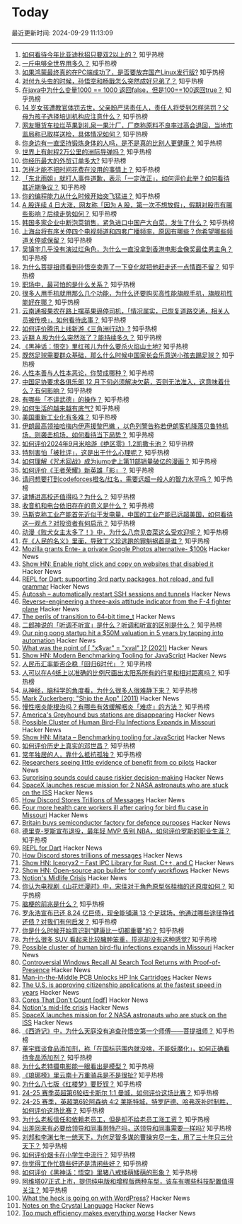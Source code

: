 # Today

最近更新时间: 2024-09-29 11:13:09

--- 
1. [如何看待今年比亚迪秋招只要双2以上的？](https://www.zhihu.com/question/666853816) 知乎热榜
2. [一斤电够全世界用多久？](https://www.zhihu.com/question/667623347) 知乎热榜
3. [如果鸿蒙最终真的在PC端成功了，是否要放弃国产Linux发行版?](https://www.zhihu.com/question/664901505) 知乎热榜
4. [对付九头虫的时候，孙悟空和杨戬怎么突然成好兄弟了？](https://www.zhihu.com/question/667271073) 知乎热榜
5. [在java中为什么变量1000 == 1000 返回false，但是100==100返回true？](https://www.zhihu.com/question/660482096) 知乎热榜
6. [14 岁女孩遭教官体罚去世，父亲盼严惩责任人，责任人将受到怎样惩罚？父母为孩子选择培训机构应注意什么？](https://www.zhihu.com/question/675745413) 知乎热榜
7. [网友曝货车拉烂苹果到礼泉一果汁厂，厂商称原料不良率过高会退回，当地市监局称已取样送检，具体情况如何？](https://www.zhihu.com/question/665543358) 知乎热榜
8. [你身边有一直坚持锻炼身体的人吗，是不是真的比别人更健康？](https://www.zhihu.com/question/635523043) 知乎热榜
9. [世界上有射程2万公里的洲际导弹吗？](https://www.zhihu.com/question/446977678) 知乎热榜
10. [你经历最大的外贸订单多大?](https://www.zhihu.com/question/361905628) 知乎热榜
11. [怎样才能不把时间花费在没用的事情上？](https://www.zhihu.com/question/667713348) 知乎热榜
12. [「东北雨姐」就打人事件道歉，表示「一定改正」，如何评价此举？如何看待其近期争议？](https://www.zhihu.com/question/668579099) 知乎热榜
13. [你的编程能力从什么时候开始突飞猛进？](https://www.zhihu.com/question/356351510) 知乎热榜
14. [A 股连续 4 日大涨，网友称「因为 A 股，第一次不想放假」，假期对股市有哪些影响？后续走势如何？](https://www.zhihu.com/question/675715602) 知乎热榜
15. [韩国多家企业中断泡菜销售，紧急进口中国产大白菜，发生了什么？](https://www.zhihu.com/question/668271679) 知乎热榜
16. [上海台将有序关停四个电视频道和四套广播频率，原因有哪些？你希望哪些频道关停或保留？](https://www.zhihu.com/question/675875374) 知乎热榜
17. [吴镇宇几乎没有演过烂角色，为什么一直没拿到香港电影金像奖最佳男主角？](https://www.zhihu.com/question/543831417) 知乎热榜
18. [为什么菩提祖师看到孙悟空卖弄了一下变化就把他赶走还一点情面不留？](https://www.zhihu.com/question/667620165) 知乎热榜
19. [职场中，最可怕的是什么关系？](https://www.zhihu.com/question/668921709) 知乎热榜
20. [很多人用手机就用那么几个功能，为什么还要购买高性能旗舰手机，旗舰机性能好在哪？](https://www.zhihu.com/question/630463343) 知乎热榜
21. [云南通报果农在路上摆苹果逼停司机，「情况属实，已恢复道路交通，相关人员被传唤」，如何看待此事？](https://www.zhihu.com/question/671146999) 知乎热榜
22. [如何评价腾讯上线新游《三角洲行动》?](https://www.zhihu.com/question/668150905) 知乎热榜
23. [近期 A 股为什么突然涨了？能持续多久？](https://www.zhihu.com/question/670424745) 知乎热榜
24. [《黑神话：悟空》里红孩儿为什么要杀火焰山土地?](https://www.zhihu.com/question/667185926) 知乎热榜
25. [既然足球需要群众基础，那么什么时候中国家长会乐意送小孩去踢足球？](https://www.zhihu.com/question/666559480) 知乎热榜
26. [人性本善与人性本恶论，你赞成哪种？](https://www.zhihu.com/question/668050396) 知乎热榜
27. [中国足协要求各俱乐部 12 月下旬必须解决欠薪，否则无法准入，这意味着什么？有何影响？](https://www.zhihu.com/question/668206642) 知乎热榜
28. [有哪些「不讲武德」的操作？](https://www.zhihu.com/question/432866470) 知乎热榜
29. [如何生活的越来越有底气?](https://www.zhihu.com/question/670899737) 知乎热榜
30. [美国重新工业化有多难？](https://www.zhihu.com/question/662670683) 知乎热榜
31. [伊朗最高领袖哈梅内伊声援黎巴嫩 ，以色列警告称若伊朗客机降落贝鲁特机场，则袭击机场，如何看待当下局势？](https://www.zhihu.com/question/679656964) 知乎热榜
32. [如何评价2024年9月米哈游《绝区零》1.2凯撒卡池？](https://www.zhihu.com/question/668195274) 知乎热榜
33. [特别害怕「被批评」，这是出于什么心理呢？](https://www.zhihu.com/question/664916549) 知乎热榜
34. [如何理解《咒术回战》成为jump史上第11部销量破亿的漫画？](https://www.zhihu.com/question/673816290) 知乎热榜
35. [如何评价《王者荣耀》新英雄「影」？](https://www.zhihu.com/question/665529635) 知乎热榜
36. [请问想要打到codeforces橙名/红名，需要远超一般人的智力水平吗？](https://www.zhihu.com/question/598851489) 知乎热榜
37. [读博进高校还值得吗？为什么？](https://www.zhihu.com/question/559201308) 知乎热榜
38. [收音机和电台依旧存在的意义是什么？](https://www.zhihu.com/question/23293622) 知乎热榜
39. [马斯克称工业产能首先近似于发电量，中国的工业产能已远超美国，如何看待这一观点？对投资者有何启示？](https://www.zhihu.com/question/676439800) 知乎热榜
40. [动漫《败犬女主太多了！》中，为什么八奈见杏菜这么受欢迎呢？](https://www.zhihu.com/question/666055267) 知乎热榜
41. [在《人民的名义》里面，导致丁义珍逃跑的罪魁祸首是谁？](https://www.zhihu.com/question/666389420) 知乎热榜
42. [Mozilla grants Ente- a private Google Photos alternative- $100k](https://ente.io/blog/mozilla-builders/) Hacker News
43. [Show HN: Enable right click and copy on websites that disabled it](https://chromewebstore.google.com/detail/allow-copy-enable-right-c/ehfmpjdcdldhefieelihdobnjfpalhic) Hacker News
44. [REPL for Dart: supporting 3rd party packages, hot reload, and full grammar](https://github.com/fzyzcjy/dart_interactive) Hacker News
45. [Autossh – automatically restart SSH sessions and tunnels](https://github.com/Autossh/autossh) Hacker News
46. [Reverse-engineering a three-axis attitude indicator from the F-4 fighter plane](http://www.righto.com/2024/09/f4-attitude-indicator.html) Hacker News
47. [The perils of transition to 64-bit time_t](https://blogs.gentoo.org/mgorny/2024/09/28/the-perils-of-transition-to-64-bit-time_t/) Hacker News
48. [二郎神说的「听调不听宣」是什么？听调和听宣的区别是什么？](https://www.zhihu.com/question/496963917) 知乎热榜
49. [Our ping pong startup hit a $50M valuation in 5 years by tapping into automation](https://fortune.com/2024/09/27/startup-entrepreneurs-automation-ping-pong-sports-venues-tech-saas-smartphone-apps-pingpod-podplay/) Hacker News
50. [What was the point of [ "x$var" = "xval" ]? (2021)](https://www.vidarholen.net/contents/blog/?p=1035) Hacker News
51. [Show HN: Modern Benchmarking Tooling for JavaScript](https://github.com/evanwashere/mitata) Hacker News
52. [人民币汇率能否企稳「回归6时代」？](https://www.zhihu.com/question/670008010) 知乎热榜
53. [人可以在A4纸上以准确的比例尺画出太阳系所有的行星和相对距离吗？](https://www.zhihu.com/question/646411030) 知乎热榜
54. [从神经，脑科学的角度看，为什么很多人很难静下来？](https://www.zhihu.com/question/608230927) 知乎热榜
55. [Mark Zuckerberg: "Ship the App" (2011)](https://www.techemails.com/p/mark-zuckerberg-ship-photos-app) Hacker News
56. [慢性咽炎能根治吗？有哪些有效缓解咽炎「难症」的方法？](https://www.zhihu.com/question/668280123) 知乎热榜
57. [America's Greyhound bus stations are disappearing](https://www.cnn.com/2024/09/28/business/greyhound-bus-chicago-transportation/index.html) Hacker News
58. [Possible Cluster of Human Bird-Flu Infections Expands in Missouri](https://www.nytimes.com/2024/09/27/health/bird-flu-cluster-missouri.html) Hacker News
59. [Show HN: Mitata – Benchmarking tooling for JavaScript](https://github.com/evanwashere/mitata) Hacker News
60. [如何评价历史上真实的邓世昌？](https://www.zhihu.com/question/61123663) 知乎热榜
61. [常年独居的人，靠什么抵抗孤独？](https://www.zhihu.com/question/667903304) 知乎热榜
62. [Researchers seeing little evidence of benefit from co pilots](https://www.cio.com/article/3540579/devs-gaining-little-if-anything-from-ai-coding-assistants.html) Hacker News
63. [Surprising sounds could cause riskier decision-making](https://news.yale.edu/2024/09/17/surprising-sounds-could-cause-riskier-decision-making) Hacker News
64. [SpaceX launches rescue mission for 2 NASA astronauts who are stuck on the ISS](https://apnews.com/article/spacex-launch-boeing-nasa-stuck-astronauts-e179d0dc6c77d224278fd0430148ff8b) Hacker News
65. [How Discord Stores Trillions of Messages](https://discord.com/blog/how-discord-stores-trillions-of-messages) Hacker News
66. [Four more health care workers ill after caring for bird flu case in Missouri](https://www.statnews.com/2024/09/27/bird-flu-missouri-four-more-healthcare-workers/) Hacker News
67. [Britain buys semiconductor factory for defence purposes](https://ukdefencejournal.org.uk/britain-buys-semiconductor-factory-for-defence-purposes/) Hacker News
68. [德里克-罗斯宣布退役，最年轻 MVP 告别 NBA，如何评价罗斯的职业生涯？](https://www.zhihu.com/question/668625933) 知乎热榜
69. [REPL for Dart](https://github.com/fzyzcjy/dart_interactive) Hacker News
70. [How Discord stores trillions of messages](https://discord.com/blog/how-discord-stores-trillions-of-messages) Hacker News
71. [Show HN: Iceoryx2 – Fast IPC Library for Rust, C++, and C](https://ekxide.io/blog/iceoryx2-0-4-release/) Hacker News
72. [Show HN: Open-source app builder for comfy workflows](https://github.com/ViewComfy/ViewComfy) Hacker News
73. [Notion's Midlife Crisis](https://www.jjinux.com/2024/09/notions-mid-life-crisis.html) Hacker News
74. [你认为电视剧《山花烂漫时》中，宋佳对于角色原型张桂梅的还原度如何？](https://www.zhihu.com/question/666724218) 知乎热榜
75. [脑梗的前兆是什么？](https://www.zhihu.com/question/512115942) 知乎热榜
76. [罗永浩宣布已还 8.24 亿巨债，现金能铺满 13 个足球场，他通过哪些途径挣钱还债？对我们有何启发？](https://www.zhihu.com/question/677043479) 知乎热榜
77. [你是什么时候开始意识到“健康比一切都重要”的？](https://www.zhihu.com/question/671404295) 知乎热榜
78. [为什么很多 SUV 看起来比较臃肿笨重，揽巡却没有这种感觉?](https://www.zhihu.com/question/666173525) 知乎热榜
79. [Possible cluster of human bird-flu infections expands in Missouri](https://www.nytimes.com/2024/09/27/health/bird-flu-cluster-missouri.html) Hacker News
80. [Controversial Windows Recall AI Search Tool Returns with Proof-of-Presence](https://www.securityweek.com/microsofts-controversial-recall-returns-with-proof-of-presence-encryption-data-isolation-opt-in-model/) Hacker News
81. [Man-in-the-Middle PCB Unlocks HP Ink Cartridges](https://hackaday.com/2024/09/28/man-in-the-middle-pcb-unlocks-hp-ink-cartridges/) Hacker News
82. [The U.S. is approving citizenship applications at the fastest speed in years](https://www.msn.com/en-us/news/us/with-an-election-looming-the-us-is-approving-citizenship-applications-at-the-fastest-speed-in-years/ar-AA1rf4FU) Hacker News
83. [Cores That Don't Count [pdf]](https://sigops.org/s/conferences/hotos/2021/papers/hotos21-s01-hochschild.pdf) Hacker News
84. [Notion's mid-life crisis](https://www.jjinux.com/2024/09/notions-mid-life-crisis.html) Hacker News
85. [SpaceX launches mission for 2 NASA astronauts who are stuck on the ISS](https://apnews.com/article/spacex-launch-boeing-nasa-stuck-astronauts-e179d0dc6c77d224278fd0430148ff8b) Hacker News
86. [《西游记》中，为什么天庭没有追查孙悟空第一个师傅——菩提祖师？](https://www.zhihu.com/question/403995759) 知乎热榜
87. [董宇辉谈食品添加剂，称「在国标范围内就没啥，不能妖魔化」，如何正确看待食品添加剂？](https://www.zhihu.com/question/676551926) 知乎热榜
88. [为什么老特摄电影能一眼看出是模型？](https://www.zhihu.com/question/661758639) 知乎热榜
89. [《琅琊榜》里云南十万重骑兵是不是很扯?](https://www.zhihu.com/question/667809778) 知乎热榜
90. [为什么八七版《红楼梦》要贬钗？](https://www.zhihu.com/question/672761656) 知乎热榜
91. [24-25 赛季英超第6轮纽卡斯尔 1:1 曼城，如何评价这场比赛？](https://www.zhihu.com/question/679325082) 知乎热榜
92. [24-25 赛季，英超第6轮阿森纳 4:2 莱斯特城，特罗萨德、哈弗茨补时制胜，如何评价这场比赛？](https://www.zhihu.com/question/679860416) 知乎热榜
93. [为什么老板信任和依赖老员工，但是却不给老员工涨工资？](https://www.zhihu.com/question/668083562) 知乎热榜
94. [出差回来有必要给领导和同事带特产吗，送领导和同事需要一样吗?](https://www.zhihu.com/question/667902816) 知乎热榜
95. [刘邦和李渊七年一统天下，为何足智多谋的曹操穷尽一生，用了三十年只三分天下？](https://www.zhihu.com/question/357020072) 知乎热榜
96. [如何评价烟卡在小学生中流行？](https://www.zhihu.com/question/654701657) 知乎热榜
97. [你觉得工作忙碌些好还是清闲些好？](https://www.zhihu.com/question/668119472) 知乎热榜
98. [如何评价《黑神话：悟空》里猪八戒矮萌矮萌的形象？](https://www.zhihu.com/question/664893154) 知乎热榜
99. [阿维塔07正式上市，提供纯电版和增程版两种车型，该车有哪些科技配置值得关注？](https://www.zhihu.com/question/668875760) 知乎热榜
100. [What the heck is going on with WordPress?](https://paolo.blog/blog/what-the-heck-is-going-on-with-wordpress/) Hacker News
101. [Notes on the Crystal Language](https://wiki.alopex.li/CrystalNotes) Hacker News
102. [Too much efficiency makes everything worse](https://sohl-dickstein.github.io/2022/11/06/strong-Goodhart.html) Hacker News
